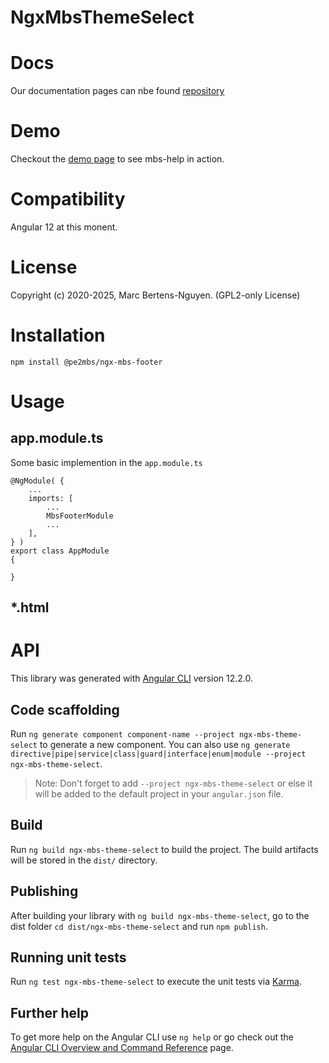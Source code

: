 # NgxMbsThemeSelect

# Docs
Our documentation pages can nbe found [repository](https://github.com/pe2mbs/-pe2mbs-ngx-components) 

# Demo
Checkout the [demo page](https://github.com/pe2mbs/-pe2mbs-ngx-components) to see mbs-help in action.

# Compatibility
Angular 12 at this monent. 

# License
Copyright (c) 2020-2025, Marc Bertens-Nguyen. (GPL2-only License)


# Installation

    npm install @pe2mbs/ngx-mbs-footer

# Usage
## app.module.ts
Some basic implemention in the `app.module.ts`

    @NgModule( {
        ...
        imports: [
            ...
            MbsFooterModule
            ...
        ],
    } ) 
    export class AppModule 
    { 

    }

## *.html


# API

This library was generated with [Angular CLI](https://github.com/angular/angular-cli) version 12.2.0.

## Code scaffolding

Run `ng generate component component-name --project ngx-mbs-theme-select` to generate a new component. You can also use `ng generate directive|pipe|service|class|guard|interface|enum|module --project ngx-mbs-theme-select`.
> Note: Don't forget to add `--project ngx-mbs-theme-select` or else it will be added to the default project in your `angular.json` file. 

## Build

Run `ng build ngx-mbs-theme-select` to build the project. The build artifacts will be stored in the `dist/` directory.

## Publishing

After building your library with `ng build ngx-mbs-theme-select`, go to the dist folder `cd dist/ngx-mbs-theme-select` and run `npm publish`.

## Running unit tests

Run `ng test ngx-mbs-theme-select` to execute the unit tests via [Karma](https://karma-runner.github.io).

## Further help

To get more help on the Angular CLI use `ng help` or go check out the [Angular CLI Overview and Command Reference](https://angular.io/cli) page.
